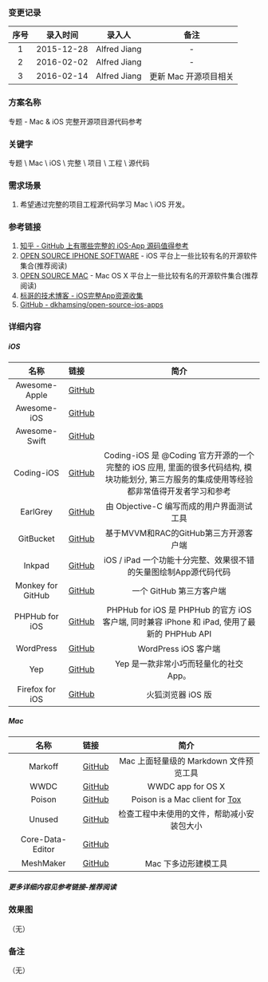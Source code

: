 ### 变更记录

| 序号 | 录入时间 | 录入人 | 备注 |
|:--------:|:--------:|:--------:|:--------:|
| 1 | 2015-12-28 | Alfred Jiang | - |
| 2 | 2016-02-02 | Alfred Jiang | - |
| 3 | 2016-02-14 | Alfred Jiang | 更新 Mac 开源项目相关 |

### 方案名称

专题 - Mac & iOS 完整开源项目源代码参考

### 关键字

专题 \ Mac \ iOS \ 完整 \ 项目 \ 工程 \ 源代码

### 需求场景

1. 希望通过完整的项目工程源代码学习 Mac \ iOS 开发。

### 参考链接

1. [知乎 - GitHub 上有哪些完整的 iOS-App 源码值得参考](http://www.zhihu.com/question/28518265?rf=28477097)
2. [OPEN SOURCE IPHONE SOFTWARE](http://opensourceiphonesoftware.com/) - iOS 平台上一些比较有名的开源软件集合(推荐阅读)
3. [OPEN SOURCE MAC](http://opensourcemac.org/) - Mac OS X 平台上一些比较有名的开源软件集合(推荐阅读)
4. [标哥的技术博客 - iOS完整App资源收集](http://www.henishuo.com/ios-app-fully-code/)
5. [GitHub - dkhamsing/open-source-ios-apps](https://github.com/dkhamsing/open-source-ios-apps)

### 详细内容

##### iOS

| 名称  | 链接  | 简介 |
|:------: |:------|:------:|
| Awesome-Apple | [GitHub](https://github.com/joeljfischer/awesome-apple) | |
| Awesome-iOS | [GitHub](https://github.com/vsouza/awesome-ios) | |
| Awesome-Swift | [GitHub](https://github.com/matteocrippa/awesome-swift) | |
| Coding-iOS | [GitHub](https://github.com/Coding/Coding-iOS) | Coding-iOS 是 @Coding 官方开源的一个完整的 iOS 应用, 里面的很多代码结构, 模块功能划分, 第三方服务的集成使用等经验都非常值得开发者学习和参考 |
| EarlGrey | [GitHub](https://github.com/google/EarlGrey) | 由 Objective-C 编写而成的用户界面测试工具 |
| GitBucket | [GitHub](https://github.com/leichunfeng/MVVMReactiveCocoa) | 基于MVVM和RAC的GitHub第三方开源客户端 |
| Inkpad | [GitHub](https://github.com/sprang/Inkpad) | iOS / iPad 一个功能十分完整、效果很不错的矢量图绘制App源代码代码 |
| Monkey for GitHub | [GitHub](https://github.com/coderyi/monkey) | 一个 GitHub 第三方客户端 |
| PHPHub for iOS | [GitHub](https://github.com/Aufree/phphub-ios) | PHPHub for iOS 是 PHPHub 的官方 iOS 客户端, 同时兼容 iPhone 和 iPad, 使用了最新的 PHPHub API |
| WordPress | [GitHub](https://github.com/WordPress/WordPress) | WordPress iOS 客户端 |
| Yep | [GitHub](https://github.com/CatchChat/Yep) | Yep 是一款非常小巧而轻量化的社交 App。 |
| Firefox for iOS | [GitHub](https://github.com/mozilla/firefox-ios) | 火狐浏览器 iOS 版 |

##### Mac

| 名称  | 链接  | 简介 |
|:------: |:------|:------:|
| Markoff | [GitHub](https://github.com/thoughtbot/Markoff) | Mac 上面轻量级的 Markdown 文件预览工具 |
| WWDC | [GitHub](https://github.com/insidegui/WWDC) | WWDC app for OS X |
| Poison | [GitHub](https://github.com/stal888/Poison) | Poison is a Mac client for [Tox](https://github.com/irungentoo/toxcore)|
| Unused | [GitHub](https://github.com/jeffhodnett/Unused) | 检查工程中未使用的文件，帮助减小安装包大小 |
| Core-Data-Editor | [GitHub](https://github.com/aubb/Core-Data-Editor) | |
| MeshMaker | [GitHub](https://github.com/filipkunc/MeshMaker) | Mac 下多边形建模工具 |

##### 更多详细内容见参考链接-推荐阅读

### 效果图
（无）

### 备注
（无）
